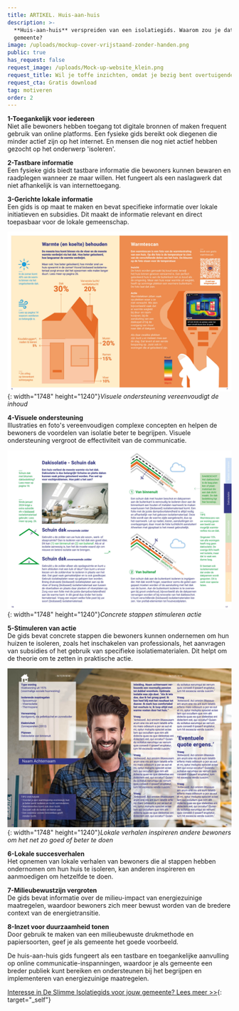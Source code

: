 ```yaml
---
title: ARTIKEL. Huis-aan-huis
description: >-
  **Huis-aan-huis** verspreiden van een isolatiegids. Waarom zou je dat doen als
  gemeente?
image: /uploads/mockup-cover-vrijstaand-zonder-handen.png
public: true
has_request: false
request_image: /uploads/Mock-up-website_klein.png
request_title: Wil je toffe inzichten, omdat je bezig bent overtuigende content te creëren?
request_cta: Gratis download
tag: motiveren
order: 2
---
```

**1-Toegankelijk voor iedereen**<br>Niet alle bewoners hebben toegang tot digitale bronnen of maken frequent gebruik van online platforms. Een fysieke gids bereikt ook diegenen die minder actief zijn op het internet. En mensen die nog niet actief hebben gezocht op het onderwerp 'isoleren'.

**2-Tastbare informatie**<br>Een fysieke gids biedt tastbare informatie die bewoners kunnen bewaren en raadplegen wanneer ze maar willen. Het fungeert als een naslagwerk dat niet afhankelijk is van internettoegang.

**3-Gerichte lokale informatie**<br>Een gids is op maat te maken en bevat specifieke informatie over lokale initiatieven en subsidies. Dit maakt de informatie relevant en direct toepasbaar voor de lokale gemeenschap.

![](/uploads/warmteverlies.jpg){: width="1748" height="1240"}*Visuele ondersteuning vereenvoudigt de inhoud*

**4-Visuele ondersteuning**<br>Illustraties en foto's vereenvoudigen complexe concepten en helpen de bewoners de voordelen van isolatie beter te begrijpen. Visuele ondersteuning vergroot de effectiviteit van de communicatie.

![](/uploads/schuin-dak.jpg){: width="1748" height="1240"}*Concrete stappen stimuleren actie*

**5-Stimuleren van actie**<br>De gids bevat concrete stappen die bewoners kunnen ondernemen om hun huizen te isoleren, zoals het inschakelen van professionals, het aanvragen van subsidies of het gebruik van specifieke isolatiematerialen. Dit helpt om de theorie om te zetten in praktische actie.

![](/uploads/interview.jpg){: width="1748" height="1240"}*Lokale verhalen inspireren andere bewoners om het net zo goed of beter te doen*

**6-Lokale succesverhalen**<br>Het opnemen van lokale verhalen van bewoners die al stappen hebben ondernomen om hun huis te isoleren, kan anderen inspireren en aanmoedigen om hetzelfde te doen.

**7-Milieubewustzijn vergroten**<br>De gids bevat informatie over de milieu-impact van energiezuinige maatregelen, waardoor bewoners zich meer bewust worden van de bredere context van de energietransitie.

**8-Inzet voor duurzaamheid tonen**<br>Door gebruik te maken van een milieubewuste drukmethode en papiersoorten, geef je als gemeente het goede voorbeeld.

De huis-aan-huis gids fungeert als een tastbare en toegankelijke aanvulling op online communicatie-inspanningen, waardoor je als gemeente een breder publiek kunt bereiken en ondersteunen bij het begrijpen en implementeren van energiezuinige maatregelen.

[Interesse in De Slimme Isolatiegids voor jouw gemeente? Lees meer &gt;&gt;](https://frisseplannen.nl/portfolio/praktische-gids-over-isoleren/){: target="_self"}